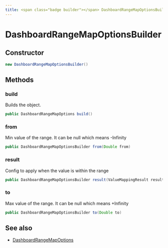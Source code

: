 ```yaml
---
title: <span class="badge builder"></span> DashboardRangeMapOptionsBuilder
---
```

# <span class="badge builder"></span> DashboardRangeMapOptionsBuilder

## Constructor

```java
new DashboardRangeMapOptionsBuilder()
```
## Methods

### <span class="badge object-method"></span> build

Builds the object.

```java
public DashboardRangeMapOptions build()
```

### <span class="badge object-method"></span> from

Min value of the range. It can be null which means -Infinity

```java
public DashboardRangeMapOptionsBuilder from(Double from)
```

### <span class="badge object-method"></span> result

Config to apply when the value is within the range

```java
public DashboardRangeMapOptionsBuilder result(ValueMappingResult result)
```

### <span class="badge object-method"></span> to

Max value of the range. It can be null which means +Infinity

```java
public DashboardRangeMapOptionsBuilder to(Double to)
```

## See also

 * <span class="badge object-type-class"></span> [DashboardRangeMapOptions](./object-DashboardRangeMapOptions.md)
